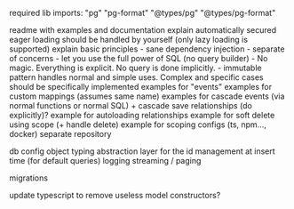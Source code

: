 required lib imports:
    "pg"
    "pg-format"
    "@types/pg"
    "@types/pg-format"

readme with examples and documentation
explain automatically secured
eager loading should be handled by yourself (only lazy loading is supported)
explain basic principles
    - sane dependency injection
    - separate of concerns
    - let you use the full power of SQL (no query builder)
    - No magic. Everything is explicit. No query is done implicitly.
    - immutable pattern
handles normal and simple uses. Complex and specific cases should be specifically implemented
examples for "events"
examples for custom mappings (assumes same name)
examples for cascade events (via normal functions or normal SQL) + cascade save relationships (do explicitly)?
example for autoloading relationships
example for soft delete using scope (+ handle delete)
example for scoping
configs (ts, npm..., docker)
separate repository

db config object typing
abstraction layer for the id management at insert time (for default queries)
logging
streaming / paging

migrations

update typescript to remove useless model constructors?
